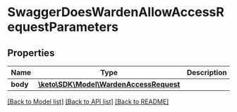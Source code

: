 # SwaggerDoesWardenAllowAccessRequestParameters

## Properties
Name | Type | Description | Notes
------------ | ------------- | ------------- | -------------
**body** | [**\keto\SDK\Model\WardenAccessRequest**](WardenAccessRequest.md) |  | [optional] 

[[Back to Model list]](../README.md#documentation-for-models) [[Back to API list]](../README.md#documentation-for-api-endpoints) [[Back to README]](../README.md)


